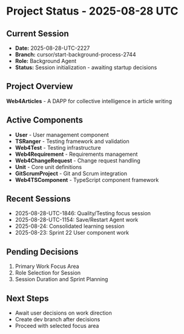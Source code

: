 # Project Status - 2025-08-28 UTC

## Current Session
- **Date:** 2025-08-28-UTC-2227
- **Branch:** cursor/start-background-process-2744 
- **Role:** Background Agent
- **Status:** Session initialization - awaiting startup decisions

## Project Overview
**Web4Articles** - A DAPP for collective intelligence in article writing

## Active Components
- **User** - User management component
- **TSRanger** - Testing framework and validation
- **Web4Test** - Testing infrastructure
- **Web4Requirement** - Requirements management
- **Web4ChangeRequest** - Change request handling
- **Unit** - Core unit definitions
- **GitScrumProject** - Git and Scrum integration
- **Web4TSComponent** - TypeScript component framework

## Recent Sessions
- 2025-08-28-UTC-1846: Quality/Testing focus session
- 2025-08-28-UTC-1154: Save/Restart Agent work
- 2025-08-24: Consolidated learning session
- 2025-08-23: Sprint 22 User component work

## Pending Decisions
1. Primary Work Focus Area
2. Role Selection for Session  
3. Session Duration and Sprint Planning

## Next Steps
- Await user decisions on work direction
- Create dev branch after decisions
- Proceed with selected focus area